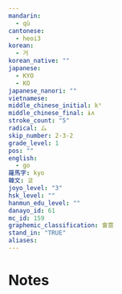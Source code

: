 ```yaml
---
mandarin:
  - qù
cantonese:
  - heoi3
korean:
  - 거
korean_native: ""
japanese:
  - KYO
  - KO
japanese_nanori: ""
vietnamese:
middle_chinese_initial: kʰ
middle_chinese_final: ɨʌ
stroke_count: "5"
radical: 厶
skip_number: 2-3-2
grade_level: 1
pos: ""
english:
  - go
羅馬字: kyo
韓文: 쿄
joyo_level: "3"
hsk_level: ""
hanmun_edu_level: ""
danayo_id: 61
mc_id: 159
graphemic_classification: 會意
stand_in: "TRUE"
aliases:
---
```


# Notes
